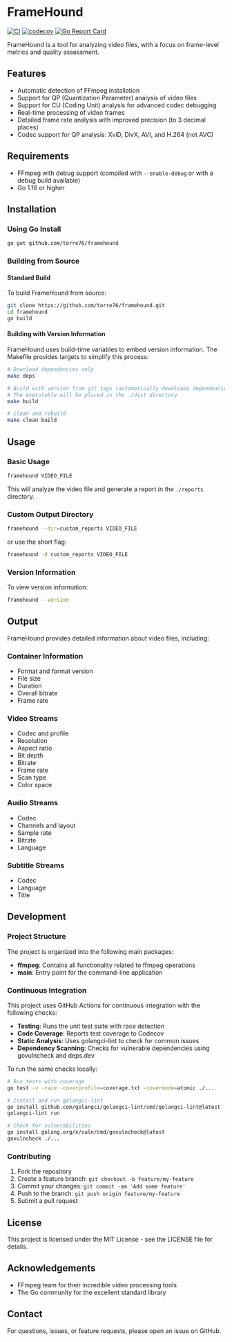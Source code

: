 # FrameHound

[![CI](https://github.com/torre76/framehound/actions/workflows/ci.yml/badge.svg)](https://github.com/torre76/framehound/actions/workflows/ci.yml)
[![codecov](https://codecov.io/gh/torre76/framehound/branch/main/graph/badge.svg)](https://codecov.io/gh/torre76/framehound)
[![Go Report Card](https://goreportcard.com/badge/github.com/torre76/framehound)](https://goreportcard.com/report/github.com/torre76/framehound)

FrameHound is a tool for analyzing video files, with a focus on frame-level metrics and quality assessment.

## Features

- Automatic detection of FFmpeg installation
- Support for QP (Quantization Parameter) analysis of video files
- Support for CU (Coding Unit) analysis for advanced codec debugging
- Real-time processing of video frames
- Detailed frame rate analysis with improved precision (to 3 decimal places)
- Codec support for QP analysis: XviD, DivX, AVI, and H.264 (not AVC)

## Requirements

- FFmpeg with debug support (compiled with `--enable-debug` or with a debug build available)
- Go 1.16 or higher

## Installation

### Using Go Install

```bash
go get github.com/torre76/framehound
```

### Building from Source

#### Standard Build

To build FrameHound from source:

```bash
git clone https://github.com/torre76/framehound.git
cd framehound
go build
```

#### Building with Version Information

FrameHound uses build-time variables to embed version information. The Makefile provides targets to simplify this process:

```bash
# Download dependencies only
make deps

# Build with version from git tags (automatically downloads dependencies)
# The executable will be placed in the ./dist directory
make build

# Clean and rebuild
make clean build
```

## Usage

### Basic Usage

```bash
framehound VIDEO_FILE
```

This will analyze the video file and generate a report in the `./reports` directory.

### Custom Output Directory

```bash
framehound --dir=custom_reports VIDEO_FILE
```

or use the short flag:

```bash
framehound -d custom_reports VIDEO_FILE
```

### Version Information

To view version information:

```bash
framehound --version
```

## Output

FrameHound provides detailed information about video files, including:

### Container Information

- Format and format version
- File size
- Duration
- Overall bitrate
- Frame rate

### Video Streams

- Codec and profile
- Resolution
- Aspect ratio
- Bit depth
- Bitrate
- Frame rate
- Scan type
- Color space

### Audio Streams

- Codec
- Channels and layout
- Sample rate
- Bitrate
- Language

### Subtitle Streams

- Codec
- Language
- Title

## Development

### Project Structure

The project is organized into the following main packages:

- **ffmpeg**: Contains all functionality related to ffmpeg operations
- **main**: Entry point for the command-line application

### Continuous Integration

This project uses GitHub Actions for continuous integration with the following checks:

- **Testing**: Runs the unit test suite with race detection
- **Code Coverage**: Reports test coverage to Codecov
- **Static Analysis**: Uses golangci-lint to check for common issues
- **Dependency Scanning**: Checks for vulnerable dependencies using govulncheck and deps.dev

To run the same checks locally:

```bash
# Run tests with coverage
go test -v -race -coverprofile=coverage.txt -covermode=atomic ./...

# Install and run golangci-lint
go install github.com/golangci/golangci-lint/cmd/golangci-lint@latest
golangci-lint run

# Check for vulnerabilities
go install golang.org/x/vuln/cmd/govulncheck@latest
govulncheck ./...
```

### Contributing

1. Fork the repository
2. Create a feature branch: `git checkout -b feature/my-feature`
3. Commit your changes: `git commit -am 'Add some feature'`
4. Push to the branch: `git push origin feature/my-feature`
5. Submit a pull request

## License

This project is licensed under the MIT License - see the LICENSE file for details.

## Acknowledgements

- FFmpeg team for their incredible video processing tools
- The Go community for the excellent standard library

## Contact

For questions, issues, or feature requests, please open an issue on GitHub.
